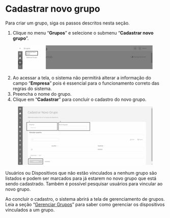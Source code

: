 # Cadastrar novo grupo

Para criar um grupo, siga os passos descritos nesta seção.

1. Clique no menu “**Grupos**” e selecione o submenu “**Cadastrar novo grupo**”.

<figure><img src="../../.gitbook/assets/image (2).png" alt=""><figcaption></figcaption></figure>

2. Ao acessar a tela, o sistema não permitirá alterar a informação do campo “**Empresa**” pois é essencial para o funcionamento correto das regras do sistema.
3. Preencha o nome do grupo.
4. Clique em “**Cadastrar**” para concluir o cadastro do novo grupo.

<figure><img src="../../.gitbook/assets/image (3).png" alt=""><figcaption></figcaption></figure>

Usuários ou Dispositivos que não estão vinculados a nenhum grupo são listados e podem ser marcados para já estarem no novo grupo que está sendo cadastrado. Também é possível pesquisar usuários para vincular ao novo grupo.

Ao concluir o cadastro, o sistema abrirá a tela de gerenciamento de grupos. Leia a seção “[Gerenciar Grupos](broken-reference)” para saber como gerenciar os dispositivos vinculados a um grupo.
